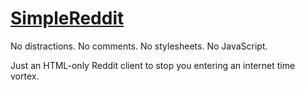 # [SimpleReddit](https://simplereddit.ethan.link)

No distractions. No comments. No stylesheets. No JavaScript.

Just an HTML-only Reddit client to stop you entering an internet time vortex.